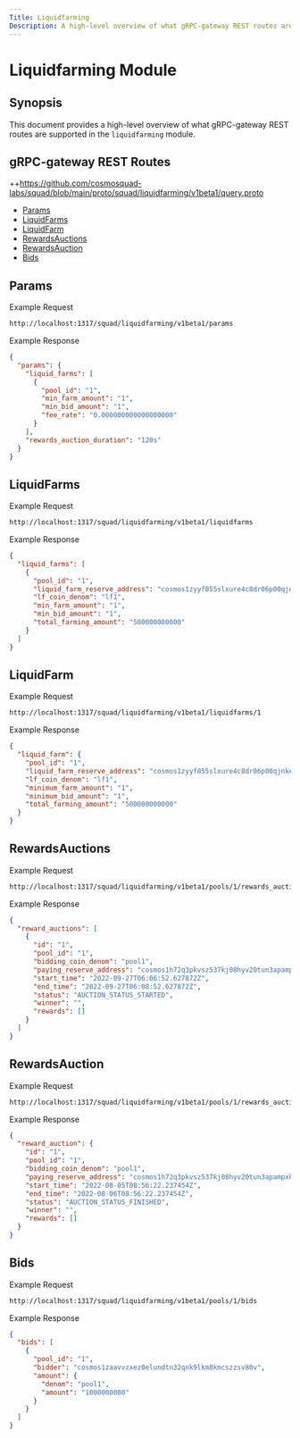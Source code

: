 ```yaml
---
Title: Liquidfarming
Description: A high-level overview of what gRPC-gateway REST routes are supported in the liquidfarming module.
---
```


# Liquidfarming Module

## Synopsis

This document provides a high-level overview of what gRPC-gateway REST routes are supported in the `liquidfarming` module.

## gRPC-gateway REST Routes

<!-- markdown-link-check-disable -->

++https://github.com/cosmosquad-labs/squad/blob/main/proto/squad/liquidfarming/v1beta1/query.proto


- [Params](#params)
- [LiquidFarms](#liquidfarms)
- [LiquidFarm](#liquidfarm)
- [RewardsAuctions](#rewardsauctions)
- [RewardsAuction](#rewardsauction)
- [Bids](#bids)

## Params

Example Request

<!-- markdown-link-check-disable -->

```bash
http://localhost:1317/squad/liquidfarming/v1beta1/params
```

Example Response

```json
{
  "params": {
    "liquid_farms": [
      {
        "pool_id": "1",
        "min_farm_amount": "1",
        "min_bid_amount": "1",
        "fee_rate": "0.000000000000000000"
      }
    ],
    "rewards_auction_duration": "120s"
  }
}
```

## LiquidFarms

Example Request

<!-- markdown-link-check-disable -->

```bash
http://localhost:1317/squad/liquidfarming/v1beta1/liquidfarms
```

Example Response

```json
{
  "liquid_farms": [
    {
      "pool_id": "1",
      "liquid_farm_reserve_address": "cosmos1zyyf855slxure4c8dr06p00qjnkem95d2lgv8wgvry2rt437x6tsaf9tcf",
      "lf_coin_denom": "lf1",
      "min_farm_amount": "1",
      "min_bid_amount": "1",
      "total_farming_amount": "500000000000"
    }
  ]
}
```

## LiquidFarm

Example Request

<!-- markdown-link-check-disable -->

```bash
http://localhost:1317/squad/liquidfarming/v1beta1/liquidfarms/1
```

Example Response

```json
{
  "liquid_farm": {
    "pool_id": "1",
    "liquid_farm_reserve_address": "cosmos1zyyf855slxure4c8dr06p00qjnkem95d2lgv8wgvry2rt437x6tsaf9tcf",
    "lf_coin_denom": "lf1",
    "minimum_farm_amount": "1",
    "minimum_bid_amount": "1",
    "total_farming_amount": "500000000000"
  }
}
```

## RewardsAuctions

Example Request

<!-- markdown-link-check-disable -->

```bash
http://localhost:1317/squad/liquidfarming/v1beta1/pools/1/rewards_auctions
```

Example Response

```json
{
  "reward_auctions": [
    {
      "id": "1",
      "pool_id": "1",
      "bidding_coin_denom": "pool1",
      "paying_reserve_address": "cosmos1h72q3pkvsz537kj08hyv20tun3apampxhpgad97t3ls47nukgtxqeq6eu2",
      "start_time": "2022-09-27T06:06:52.627872Z",
      "end_time": "2022-09-27T06:08:52.627872Z",
      "status": "AUCTION_STATUS_STARTED",
      "winner": "",
      "rewards": []
    }
  ]
}
```

## RewardsAuction

Example Request

<!-- markdown-link-check-disable -->

```bash
http://localhost:1317/squad/liquidfarming/v1beta1/pools/1/rewards_auctions/1
```

Example Response

```json
{
  "reward_auction": {
    "id": "1",
    "pool_id": "1",
    "bidding_coin_denom": "pool1",
    "paying_reserve_address": "cosmos1h72q3pkvsz537kj08hyv20tun3apampxhpgad97t3ls47nukgtxqeq6eu2",
    "start_time": "2022-08-05T08:56:22.237454Z",
    "end_time": "2022-08-06T08:56:22.237454Z",
    "status": "AUCTION_STATUS_FINISHED",
    "winner": "",
    "rewards": []
  }
}
```

## Bids

Example Request

<!-- markdown-link-check-disable -->

```bash
http://localhost:1317/squad/liquidfarming/v1beta1/pools/1/bids
```

Example Response

```json
{
  "bids": [
    {
      "pool_id": "1",
      "bidder": "cosmos1zaavvzxez0elundtn32qnk9lkm8kmcszzsv80v",
      "amount": {
        "denom": "pool1",
        "amount": "1000000000"
      }
    }
  ]
}
```
